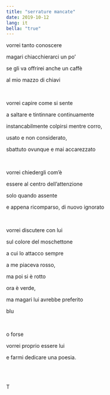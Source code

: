 ```yaml
---
title: "serrature mancate"
date: 2019-10-12
lang: it
bella: "true"
---
```

vorrei tanto conoscere

magari chiacchierarci un po’

se gli va offrirei anche un caffè

al mio mazzo di chiavi

<br />

vorrei capire come si sente

a saltare e tintinnare continuamente

instancabilmente colpirsi mentre corro,

usato e non considerato,

sbattuto ovunque e mai accarezzato

<br />

vorrei chiedergli com’è

essere al centro dell’attenzione

solo quando assente

e appena ricomparso, di nuovo ignorato

<br />

vorrei discutere con lui

sul colore del moschettone

a cui lo attacco sempre

a me piaceva rosso,

ma poi si è rotto

ora è verde,

ma magari lui avrebbe preferito

blu

<br />

o forse

vorrei proprio essere lui

e farmi dedicare una poesia.

<br />
<br />

T 

